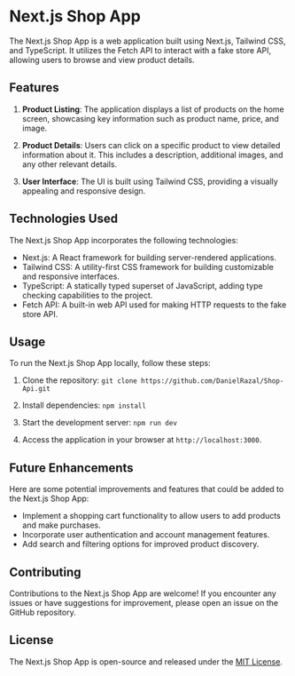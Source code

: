 # Next.js Shop App

The Next.js Shop App is a web application built using Next.js, Tailwind CSS, and TypeScript. It utilizes the Fetch API to interact with a fake store API, allowing users to browse and view product details.

## Features

1. **Product Listing**: The application displays a list of products on the home screen, showcasing key information such as product name, price, and image.

2. **Product Details**: Users can click on a specific product to view detailed information about it. This includes a description, additional images, and any other relevant details.

3. **User Interface**: The UI is built using Tailwind CSS, providing a visually appealing and responsive design.

## Technologies Used

The Next.js Shop App incorporates the following technologies:

- Next.js: A React framework for building server-rendered applications.
- Tailwind CSS: A utility-first CSS framework for building customizable and responsive interfaces.
- TypeScript: A statically typed superset of JavaScript, adding type checking capabilities to the project.
- Fetch API: A built-in web API used for making HTTP requests to the fake store API.

## Usage

To run the Next.js Shop App locally, follow these steps:

1. Clone the repository: `git clone https://github.com/DanielRazal/Shop-Api.git`

2. Install dependencies: `npm install`

3. Start the development server: `npm run dev`

4. Access the application in your browser at `http://localhost:3000`.

## Future Enhancements

Here are some potential improvements and features that could be added to the Next.js Shop App:

- Implement a shopping cart functionality to allow users to add products and make purchases.
- Incorporate user authentication and account management features.
- Add search and filtering options for improved product discovery.

## Contributing

Contributions to the Next.js Shop App are welcome! If you encounter any issues or have suggestions for improvement, please open an issue on the GitHub repository.

## License

The Next.js Shop App is open-source and released under the [MIT License](https://github.com/DanielRazal/Shop-Api/blob/main/LICENSE).
